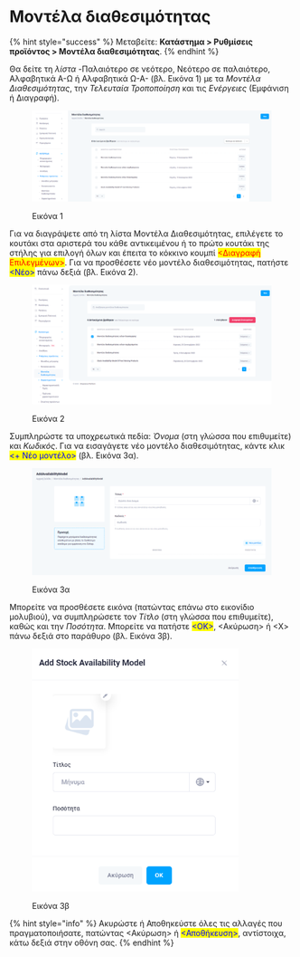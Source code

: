 # Μοντέλα διαθεσιμότητας

{% hint style="success" %}
Μεταβείτε: **Κατάστημα > Ρυθμίσεις προϊόντος > Μοντέλα διαθεσιμότητας**.
{% endhint %}

Θα δείτε τη _λίστα -_&#x3A0;αλαιότερο σε νεότερο, Νεότερο σε παλαιότερο, Αλφαβητικά Α-Ω ή Αλφαβητικά Ω-Α- (βλ. Εικόνα 1) με τα _Μοντέλα Διαθεσιμότητας_, την _Τελευταία Τροποποίηση_ και τις _Ενέργειες_ (Εμφάνιση ή Διαγραφή).&#x20;

<figure><img src="../../.gitbook/assets/ScreenHunter 662.png" alt=""><figcaption><p>Εικόνα 1</p></figcaption></figure>

Για να διαγράψετε από τη λίστα Μοντέλα Διαθεσιμότητας, επιλέγετε το κουτάκι στα αριστερά του κάθε αντικειμένου ή το πρώτο κουτάκι της στήλης για επιλογή όλων και έπειτα το κόκκινο κουμπί <mark style="color:red;"><Διαγραφή Επιλεγμένων></mark>. Για να προσθέσετε νέο μοντέλο διαθεσιμότητας, πατήστε <mark style="color:blue;"><Νέο></mark> πάνω δεξιά (βλ. Εικόνα 2).

<figure><img src="../../.gitbook/assets/ScreenHunter 47.png" alt=""><figcaption><p>Εικόνα 2</p></figcaption></figure>

Συμπληρώστε τα υποχρεωτικά πεδία: _Όνομα_ (στη γλώσσα που επιθυμείτε) και _Κωδικός_. Για να εισαγάγετε νέο μοντέλο διαθεσιμότητας, κάντε κλικ <mark style="color:blue;"><+ Νέο μοντέλο></mark> (βλ. Εικόνα 3α).&#x20;

<figure><img src="../../.gitbook/assets/ScreenHunter 48.png" alt=""><figcaption><p>Εικόνα 3α</p></figcaption></figure>

Μπορείτε να προσθέσετε εικόνα (πατώντας επάνω στο εικονίδιο μολυβιού), να συμπληρώσετε τον _Τίτλο_ (στη γλώσσα που επιθυμείτε), καθώς και την _Ποσότητα_. Μπορείτε να πατήστε <mark style="color:blue;"><ΟΚ></mark>, <Ακύρωση> ή <Χ> πάνω δεξιά στο παράθυρο (βλ. Εικόνα 3β).

<figure><img src="../../.gitbook/assets/ScreenHunter 297.png" alt="" width="366"><figcaption><p>Εικόνα 3β</p></figcaption></figure>

{% hint style="info" %}
Ακυρώστε ή Αποθηκεύστε όλες τις αλλαγές που πραγματοποιήσατε, πατώντας <Ακύρωση> ή <mark style="color:blue;"><Αποθήκευση></mark>, αντίστοιχα, κάτω δεξιά στην οθόνη σας.
{% endhint %}
